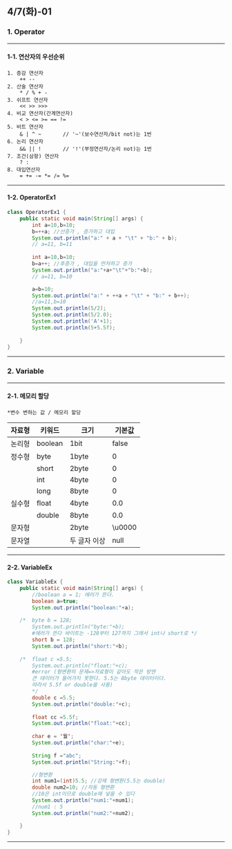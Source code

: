 

## 4/7(화)-01

### 1. Operator

-----------

#### 1-1. 연산자의 우선순위

	1. 증감 연산자
		++ --
	2. 산술 연산자
		* / % + -
	3. 쉬프트 연산자
		<< >> >>>
	4. 비교 연산자(간계연산자)
		< > <= >= == !=
	5. 비트 연산자
		& | ^ ~       // '~'(보수연산자/bit not)는 1번
	6. 논리 연산자
		&& || !		  // '!'(부정연산자/논리 not)는 1번
	7. 조건(삼항) 연산자
		? :
	8. 대입연산자
		= += -= *= /= %=

----------------

#### 1-2. OperatorEx1

```java
class OperatorEx1 { 
	public static void main(String[] args) {
		int a=10,b=10;
		b=++a; //선증가 , 증가하고 대입
		System.out.println("a:" + a + "\t" + "b:" + b);
		// a=11, b=11
		
		int a=10,b=10;
		b=a++; //후증가 , 대입을 먼저하고 증가
		System.out.println("a:"+a+"\t"+"b:"+b);
		// a=11, b=10

		a=b=10;
		System.out.println("a:" + ++a + "\t" + "b:" + b++);
		//a=11,b=10
		System.out.println(5/2);
		System.out.println(5/2.0);
		System.out.println('A'+1);
		System.out.println(5+5.5f);
	
	}
}
```

-------------------

### 2. Variable

---------------

#### 2-1. 메모리 할당

	*변수 변하는 값 / 메모리 할당

| 자료형 | 키워드  | 크기         | 기본값 |
| ------ | ------- | ------------ | ------ |
| 논리형 | boolean | 1bit         | false  |
| 정수형 | byte    | 1byte        | 0      |
|        | short   | 2byte        | 0      |
|        | int     | 4byte        | 0      |
|        | long    | 8byte        | 0      |
| 실수형 | float   | 4byte        | 0.0    |
|        | double  | 8byte        | 0.0    |
| 문자형 |         | 2byte        | \u0000 |
| 문자열 |         | 두 글자 이상 | null   |



------------

#### 2-2. VariableEx

```java
class VariableEx {
	public static void main(String[] args) {
		//boolean a = 1; 에러가 뜬다. 
		boolean a=true;
		System.out.println("boolean:"+a); 
		
	/*	byte b = 128;
		System.out.println("byte:"+b); 
		#에러가 뜬다 바이트는 -128부터 127까지 그래서 int나 short로 */
		short b = 128;
		System.out.println("short:"+b);
		
	/*	float c =5.5;
		System.out.println("float:"+c);
		#error (형변환의 문제=>자료형이 같아도 작은 방엔
		큰 데이터가 들어가지 못한다. 5.5는 8byte 데이터이다. 
		따라서 5.5f or double을 사용)
		*/
		double c =5.5;
		System.out.println("double:"+c);
		
		float cc =5.5f;
		System.out.println("float:"+cc);
		
		char e = '월';
		System.out.println("char:"+e);
		
		String f ="abc";
		System.out.println("String:"+f);

		//형변환
		int num1=(int)5.5; //강제 형변환(5.5는 double)
		double num2=10; //자동 형변환
		//10은 int이므로 double에 넣을 수 있다
		System.out.println("num1:"+num1);
		//num1 : 5 
		System.out.println("num2:"+num2);

	}
}
```

------